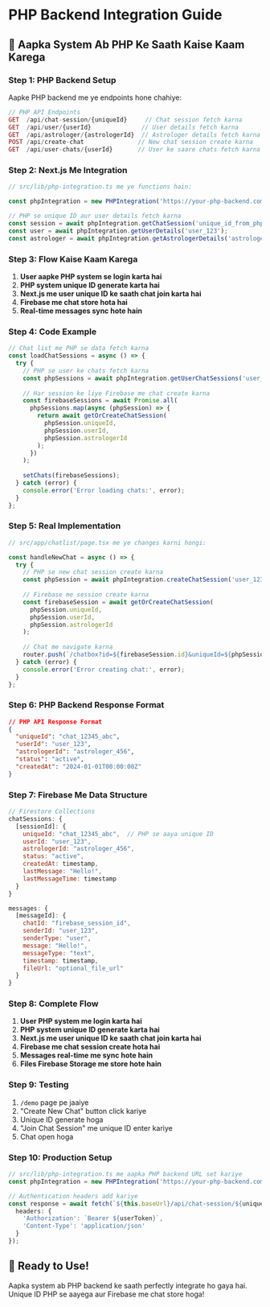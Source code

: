 # PHP Backend Integration Guide

## 🎯 Aapka System Ab PHP Ke Saath Kaise Kaam Karega

### **Step 1: PHP Backend Setup**

Aapke PHP backend me ye endpoints hone chahiye:

```php
// PHP API Endpoints
GET  /api/chat-session/{uniqueId}     // Chat session fetch karna
GET  /api/user/{userId}              // User details fetch karna  
GET  /api/astrologer/{astrologerId}  // Astrologer details fetch karna
POST /api/create-chat               // New chat session create karna
GET  /api/user-chats/{userId}       // User ke saare chats fetch karna
```

### **Step 2: Next.js Me Integration**

```typescript
// src/lib/php-integration.ts me ye functions hain:

const phpIntegration = new PHPIntegration('https://your-php-backend.com');

// PHP se unique ID aur user details fetch karna
const session = await phpIntegration.getChatSession('unique_id_from_php');
const user = await phpIntegration.getUserDetails('user_123');
const astrologer = await phpIntegration.getAstrologerDetails('astrologer_456');
```

### **Step 3: Flow Kaise Kaam Karega**

1. **User aapke PHP system se login karta hai**
2. **PHP system unique ID generate karta hai**
3. **Next.js me user unique ID ke saath chat join karta hai**
4. **Firebase me chat store hota hai**
5. **Real-time messages sync hote hain**

### **Step 4: Code Example**

```typescript
// Chat list me PHP se data fetch karna
const loadChatSessions = async () => {
  try {
    // PHP se user ke chats fetch karna
    const phpSessions = await phpIntegration.getUserChatSessions('user_123');
    
    // Har session ke liye Firebase me chat create karna
    const firebaseSessions = await Promise.all(
      phpSessions.map(async (phpSession) => {
        return await getOrCreateChatSession(
          phpSession.uniqueId,
          phpSession.userId,
          phpSession.astrologerId
        );
      })
    );
    
    setChats(firebaseSessions);
  } catch (error) {
    console.error('Error loading chats:', error);
  }
};
```

### **Step 5: Real Implementation**

```typescript
// src/app/chatlist/page.tsx me ye changes karni hongi:

const handleNewChat = async () => {
  try {
    // PHP se new chat session create karna
    const phpSession = await phpIntegration.createChatSession('user_123', 'astrologer_456');
    
    // Firebase me session create karna
    const firebaseSession = await getOrCreateChatSession(
      phpSession.uniqueId,
      phpSession.userId,
      phpSession.astrologerId
    );
    
    // Chat me navigate karna
    router.push(`/chatbox?id=${firebaseSession.id}&uniqueId=${phpSession.uniqueId}`);
  } catch (error) {
    console.error('Error creating chat:', error);
  }
};
```

### **Step 6: PHP Backend Response Format**

```json
// PHP API Response Format
{
  "uniqueId": "chat_12345_abc",
  "userId": "user_123",
  "astrologerId": "astrologer_456",
  "status": "active",
  "createdAt": "2024-01-01T00:00:00Z"
}
```

### **Step 7: Firebase Me Data Structure**

```javascript
// Firestore Collections
chatSessions: {
  [sessionId]: {
    uniqueId: "chat_12345_abc",  // PHP se aaya unique ID
    userId: "user_123",
    astrologerId: "astrologer_456",
    status: "active",
    createdAt: timestamp,
    lastMessage: "Hello!",
    lastMessageTime: timestamp
  }
}

messages: {
  [messageId]: {
    chatId: "firebase_session_id",
    senderId: "user_123",
    senderType: "user",
    message: "Hello!",
    messageType: "text",
    timestamp: timestamp,
    fileUrl: "optional_file_url"
  }
}
```

### **Step 8: Complete Flow**

1. **User PHP system me login karta hai**
2. **PHP system unique ID generate karta hai**
3. **Next.js me user unique ID ke saath chat join karta hai**
4. **Firebase me chat session create hota hai**
5. **Messages real-time me sync hote hain**
6. **Files Firebase Storage me store hote hain**

### **Step 9: Testing**

1. `/demo` page pe jaaiye
2. "Create New Chat" button click kariye
3. Unique ID generate hoga
4. "Join Chat Session" me unique ID enter kariye
5. Chat open hoga

### **Step 10: Production Setup**

```typescript
// src/lib/php-integration.ts me aapka PHP backend URL set kariye
const phpIntegration = new PHPIntegration('https://your-php-backend.com');

// Authentication headers add kariye
const response = await fetch(`${this.baseUrl}/api/chat-session/${uniqueId}`, {
  headers: {
    'Authorization': `Bearer ${userToken}`,
    'Content-Type': 'application/json'
  }
});
```

## 🚀 **Ready to Use!**

Aapka system ab PHP backend ke saath perfectly integrate ho gaya hai. Unique ID PHP se aayega aur Firebase me chat store hoga!
